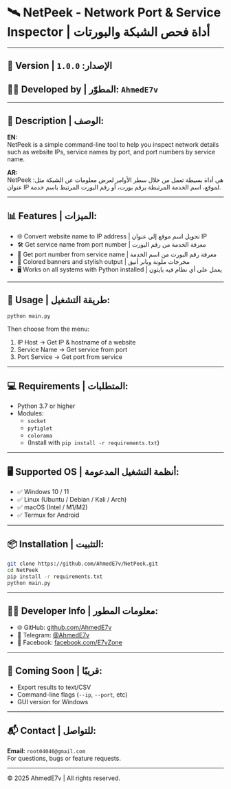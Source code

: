 # 🛰️ NetPeek - Network Port & Service Inspector | أداة فحص الشبكة والبورتات

---

## 🔧 Version | الإصدار: `1.0.0`  
## 👨‍💻 Developed by | المطوّر: `AhmedE7v`

---

## 📄 Description | الوصف:

**EN:**  
NetPeek is a simple command-line tool to help you inspect network details such as website IPs, service names by port, and port numbers by service name.

**AR:**  
NetPeek هي أداة بسيطة تعمل من خلال سطر الأوامر لعرض معلومات عن الشبكة مثل: عنوان IP لموقع، اسم الخدمة المرتبطة برقم بورت، أو رقم البورت المرتبط باسم خدمة.

---

## 📊 Features | الميزات:

- 🌐 Convert website name to IP address | تحويل اسم موقع إلى عنوان IP  
- 🛠️ Get service name from port number | معرفة الخدمة من رقم البورت  
- 🔌 Get port number from service name | معرفة رقم البورت من اسم الخدمة  
- 🎨 Colored banners and stylish output | مخرجات ملونة وبانر أنيق  
- 🖥️ Works on all systems with Python installed | يعمل على أي نظام فيه بايثون

---

## 🚀 Usage | طريقة التشغيل:

```bash
python main.py
```

Then choose from the menu:

1. IP Host → Get IP & hostname of a website  
2. Service Name → Get service from port  
3. Port Service → Get port from service

---

## 💻 Requirements | المتطلبات:

- Python 3.7 or higher  
- Modules:
  - `socket`
  - `pyfiglet`
  - `colorama`
  - (Install with `pip install -r requirements.txt`)

---

## 🖥️ Supported OS | أنظمة التشغيل المدعومة:

- ✅ Windows 10 / 11  
- ✅ Linux (Ubuntu / Debian / Kali / Arch)  
- ✅ macOS (Intel / M1/M2)  
- ✅ Termux for Android

---

## 📦 Installation | التثبيت:

```bash
git clone https://github.com/AhmedE7v/NetPeek.git
cd NetPeek
pip install -r requirements.txt
python main.py
```

---

## 👨‍💻 Developer Info | معلومات المطور:

- 🌐 GitHub: [github.com/AhmedE7v](https://github.com/AhmedE7v)
- 💬 Telegram: [@AhmedE7v](https://t.me/AhmedE7v)
- 📘 Facebook: [facebook.com/E7vZone](https://facebook.com/E7vZone)

---

## 🧪 Coming Soon | قريبًا:

- Export results to text/CSV  
- Command-line flags (`--ip`, `--port`, etc)  
- GUI version for Windows

---

## 📬 Contact | للتواصل:

**Email:** `root04046@gmail.com`  
For questions, bugs or feature requests.

---

© 2025 AhmedE7v | All rights reserved.